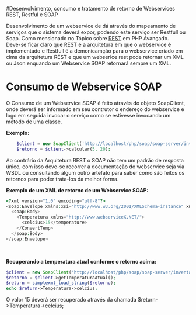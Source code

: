 #Desenvolvimento, consumo e tratamento de retorno de Webservices REST, Restful e SOAP

Desenvolvimento de um webservice de dá através do mapeamento de serviços que o sistema 
deverá expor, podendo este serviço ser Restfull ou Soap. Como mensionado no Tópico sobre 
[REST](https://github.com/tayron/estudos/tree/master/php_avancado/rest) em PHP Avançado.
<br />
Deve-se ficar claro que REST é a arquitetura em que o webservice é implementado e Restfull 
é a demonicamção para o webservice criado em cima da arquitetura REST e que um webserice rest
pode retornar um XML ou Json enquando um Webservice SOAP retornará sempre um XML.

# Consumo de Webservice SOAP

O Consumo de um Webservice SOAP é feito através do objeto SoapClient, onde deverá ser 
informado em seu contrutor o endereço do webservice e logo em seguida invocar o serviço 
como se estivesse invocando um método de uma classe.

**Exemplo:**
```php
    $client = new SoapClient('http://localhost/php/soap/soap-server/inventario.wsdl');    
    $retorno = $client->calcular(5, 20);
```

Ao contrário da Arquitetura REST o SOAP não tem um padrão de resposta único, com isso
deve-se recorrer a documentação do webservice seja via WSDL ou consultando algum outro 
artefato para saber como são feitos os retornos para poder trata-los da melhor forma.

**Exemplo de um XML de retorno de um Webservice SOAP:**

```php
<?xml version="1.0" encoding="utf-8"?>
<soap:Envelope xmlns:xsi="http://www.w3.org/2001/XMLSchema-instance" xmlns:xsd="http://www.w3.org/2001/XMLSchema" xmlns:soap="http://schemas.xmlsoap.org/soap/envelope/">
  <soap:Body>
    <Temperatura xmlns="http://www.webserviceX.NET/">
      <celcius>15</temperature>
    </ConvertTemp>
  </soap:Body>
</soap:Envelope>
```

<br />

**Recuperando a temperatura atual conforme o retorno acima:**

```php
$client = new SoapClient('http://localhost/php/soap/soap-server/inventario.wsdl');    
$retorno = $client->getTemperaturaAtual();
$return = simplexml_load_string($retorno);
echo $return->Temperatura->celcius;
```

O valor 15 deverá ser recuperado através da chamada $return->Temperatura->celcius;